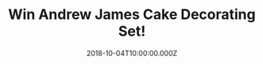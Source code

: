 ---
campaign-uuid: "c-ad304b29-c542-4588-a66b-cd50310c97f5"
type: "Competition"
category: "Gifts"
date: "2018-10-04T10:00:00.000Z"
end-date: "2018-11-04T23:59:00.000Z"
disable-form: false
is_promoted: false
has_entry_page: true
title: "Win Andrew James Cake Decorating Set!"
competition-description: "<p>Who doesn’t love cakes? They are perfect for any occasion\
  \ or celebration! Get ready to create beautifully decorated cakes and bakes with\
  \ the Andrew James Professional Cake Decorating Set.</p>\r\n<p>Get your inner chef\
  \ side and click below for a chance to win!</p>"
hero-header: "Win Andrew James Cake Decorating Set!"
terms-confirmation: "N/A"
banner-img: "https://assets.expresslyapp.com/asset-b8e7641d-efff-428d-99f6-c51c9b561287.jpg"
logo-left-href: "aaa.nme.com"
logo-left-image: "https://assets.expresslyapp.com/asset-ab5c4538-456a-4c89-9af5-77708600a385.jpg"
logo-left-title: "NME AAA"
bg-image-hero: "https://assets.expresslyapp.com/asset-b9758868-7070-4ae0-80da-ca9f7b5c90f1.jpg"
bg-image-first: "https://assets.expresslyapp.com/asset-bb473791-f528-49a3-99dd-63d9bad4411c.jpg"
section1-content: "</p>The Andrew James Cake Decorating Set contains everything you\
  \ need to create beautifully decorated cupcakes, sponge cakes, multi-tiered cakes,\
  \ biscuits and pastries. 8 fondant icing tools, a full range of piping nozzles with\
  \ 2 reusable bags, a decorating turntable and embossed rolling pin ideal for creating\
  \ beautiful buttercream and frosting flowers on the top of your cupcakes, or for\
  \ making stylish swirls, swags and spirals on larger cakes!</p>\r\n<p>We are giving\
  \ away the Andrew James Professional Cake Decorating Set to one of our members!\
  \ If you are looking forward to sharing your delicious and greatest creations, enter\
  \ the form below and it could be yours!</p>"
entry-title: "Win Andrew James Cake Decorating Set!"
entry-content: "Enter the draw to win the Andrew James Professional Cake Decorating\
  \ Set by completing the form below before 23:59 on 4th of November 2018."
has-winner: false
prize-description: "Andrew James Cake Decorating Set."
special-conditions: "Multiple entries are allowed up to one every day.\r\nThis competition\
  \ is also available on: https://http://club.expressly.io/competitions/the-andrew-james-professional-cake-decorating-set"
country-restrictions:
- "GB"
---